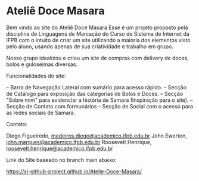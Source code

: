 # Ateliê Doce Masara
 Bem vindo ao site do Ateliê Doce Masara
 Esse é um projeto proposto pela disciplina de Linguagens de Marcação do Curso de Sistema de Internet
 da IFPB com o intuito de criar um site utilizando a maioria dos elementos visto pelo aluno, usando apenas 
 de sua criatividade e trabalho em grupo.

 Nosso grupo idealizou e criou um site de compras com delivery de doces, bolos e guloseimas diversas.

 Funcionalidades do site:
 
 – Barra de Navegação Lateral com sumário para acesso rápido. 
 – Secção de Catálogo para exposição das categorias de Bolos e Doces.
 – Secção "Sobre mim" para evidenciar a história de Samara (Inspiração para o site).
 – Secção de Contato com formunários
 – Secção de Social com o acesso para as redes sociais de Samara.

Contato:

Diego Figueiredo, medeiros.diego@academico.ifpb.edu.br
John Ewerton, john.marques@academico.ifpb.edu.br
Roosevelt Henrique, roosevelt.henrique@academico.ifpb.edu.br

Link do Site baseado no branch main abaixo:

https://si-github-project.github.io/Atelie-Doce-Masara/
